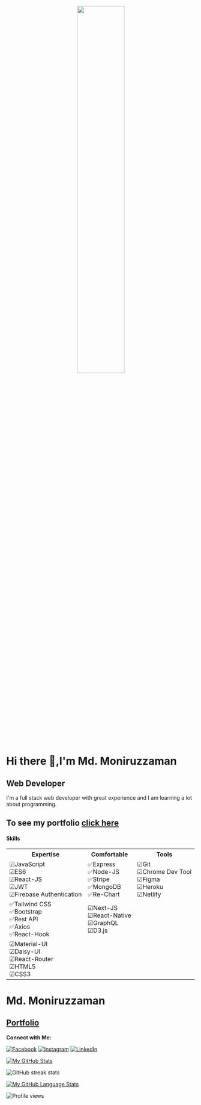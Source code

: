 <p align='center'><img src='https://i.ibb.co/tLS4B1m/web-developing.gif' width='50%' /> </p>

# Hi there 👋,I'm Md. Moniruzzaman

## Web Developer

I'm a full stack web developer with great experience and I am learning a lot about programming.
<br>
## To see my portfolio [click here](https://mdmoniruzzaman.netlify.app/)

#### Skills

<table>
<tr>
<th> Expertise </th>
<th> Comfortable </th>
  
<th> Tools </th>
</tr>
<tr>
<td>
  ☑JavaScript
  <br/>
  ☑ES6 
  <br/>
  ☑React-JS
  <br/>
  ☑JWT
  <br/>
  ☑Firebase Authentication
</td>
<td>
  ✅Express
  <br/>
  ✅Node-JS
  <br/>
  ✅Stripe
  <br/>
  ✅MongoDB
  <br/>
  ✅Re-Chart
</td>
  <td>
  ☑Git
     <br/>
  ☑Chrome Dev Tool
     <br/>
  ☑Figma
     <br/>
  ☑Heroku
     <br/>
  ☑Netlify
  </td>
</tr>
  <tr>
    <td>
  ✅Tailwind CSS
  <br/>
  ✅Bootstrap
  <br/>
  ✅Rest API
  <br/>
  ✅Axios
  <br/>
  ✅React-Hook
    </td>
    <td>
    ☑Next-JS
    <br/>
    ☑React-Native
    <br/>
    ☑GraphQL
    <br/>
    ☑D3.js
    </td>
    <td></td>
  </tr>
  <tr>
    <td>
  ☑Material-UI
  <br/>
  ☑Daisy-UI
    <br/>
    ☑React-Router
    <br/>
    ☑HTML5
    <br/>
    ☑CSS3
    </td>
    <td></td>
    <td></td>
  </tr>
</table>

# Md. Moniruzzaman

## [Portfolio](https://mdmoniruzzaman.netlify.app/)

**Connect with Me:**
<br>

[![Facebook](https://img.shields.io/badge/Facebook-Follow-blue)](https://www.facebook.com/raimbos1)
[![Instagram](https://img.shields.io/badge/Instagram-Follow-%23FB730F)](https://www.instagram.com/bappy.123)
[![LinkedIn](https://img.shields.io/badge/LinkedIn-Follow-blue)](https://www.linkedin.com/in/mdmoniruzzamanbappy)

[![My GitHub Stats](https://github-readme-stats.vercel.app/api/?username=MoniruzzamanBappy&count_private=true&theme=tokyonight&showicons=true)]()

![GitHub streak stats](https://github-readme-streak-stats.herokuapp.com/?user=MoniruzzamanBappy)

[![My GitHub Language Stats](https://github-readme-stats.vercel.app/api/top-langs/?username=MoniruzzamanBappy&langs_count=5&theme=tokyonight)]()


![Profile views](https://gpvc.arturio.dev/MoniruzzamanBappy)
